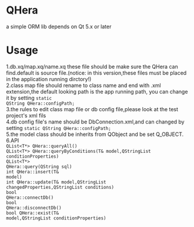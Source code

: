 # QHera
a simple ORM lib depends on Qt 5.x or later

# Usage
1.db.xq/map.xq/name.xq these file should be make sure the QHera can find.default is source file.(notice: in this version,these files must be placed in the application running dirctory!)<br>
2.class map file should rename to class name and end with .xml extension,the default looking path is the app running path, you can change it by setting <code>static QString QHera::configPath;</code><br>
3.the rules to edit class map file or db config file,please look at the test project's xml fils<br>
4.db config file's name should be DbConnection.xml,and can changed by setting <code>static QString QHera::configPath;</code><br>
5.the model class should be  inherits from QObject and be set Q_OBJECT.
6.API</br>
  <code>QList<T*> QHera::queryAll()</code></br>
  <code>QList<T*> QHera::queryByConditions(T& model,QStringList conditionProperties)</code></br>
  <code>QList<T*> QHera::query(QString sql)</code></br>
  <code>int QHera::insert(T& model)</code></br>
  <code>int QHera::update(T& model,QStringList changedProperties,QStringList conditions)</code></br>
  <code>bool QHera::connectDb()</code></br>
  <code>bool QHera::disconnectDb()</code></br>
  <code>bool QHera::exist(T& model,QStringList conditionProperties)</code></br>
  